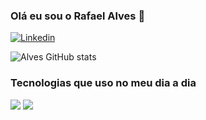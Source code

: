 ### Olá eu sou o Rafael Alves 👋

[![Linkedin](https://img.shields.io/badge/LinkedIn-0077B5?style=for-the-badge&logo=linkedin&logoColor=white)](https://www.linkedin.com/in/rafaelalvesd/)

![Alves GitHub stats](https://github-readme-stats.vercel.app/api?username=rafadiasdev&show_icons=true&theme=transparent)

### Tecnologias que uso no meu dia a dia

<img src = "https://img.shields.io/badge/Android-3DDC84?style=for-the-badge&logo=android&logoColor=whitea" />

<img src = "https://img.shields.io/badge/Kotlin-0095D5?&style=for-the-badge&logo=kotlin&logoColor=white" />
